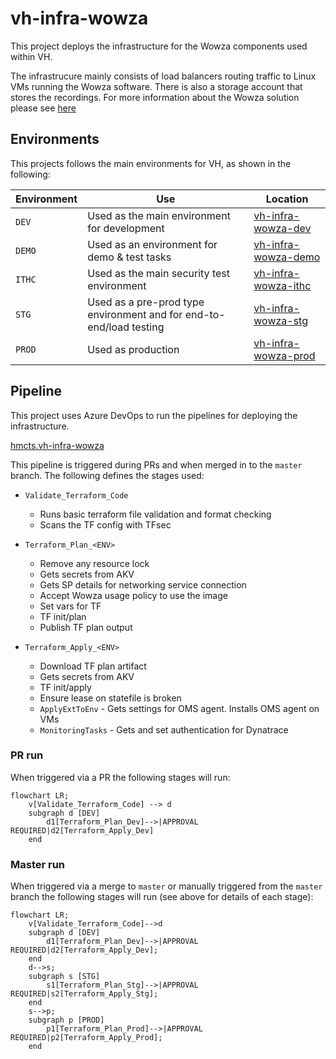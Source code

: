# vh-infra-wowza
This project deploys the infrastructure for the Wowza components used within VH. 

The infrastrucure mainly consists of load balancers routing traffic to Linux VMs running the Wowza software. There is also a storage account that stores the recordings. For more information about the Wowza solution please see [here](https://tools.hmcts.net/confluence/x/Nos7Xw)

## Environments
This projects follows the main environments for VH, as shown in the following:

| Environment  | Use | Location | 
| - | - | - | 
| `DEV` | Used as the main environment for development | [vh-infra-wowza-dev](https://portal.azure.com/#@HMCTS.NET/resource/subscriptions/867a878b-cb68-4de5-9741-361ac9e178b6/resourceGroups/vh-infra-wowza-dev/overview) |
| `DEMO` | Used as an environment for demo & test tasks | [vh-infra-wowza-demo](https://portal.azure.com/#@HMCTS.NET/resource/subscriptions/c68a4bed-4c3d-4956-af51-4ae164c1957c/resourceGroups/vh-infra-wowza-demo/overview) |
| `ITHC` | Used as the main security test environment | [vh-infra-wowza-ithc](https://portal.azure.com/#@HMCTS.NET/resource/subscriptions/ba71a911-e0d6-4776-a1a6-079af1df7139/resourceGroups/vh-infra-wowza-ithc/overview) |
| `STG` | Used as a pre-prod type environment and for end-to-end/load testing | [vh-infra-wowza-stg](https://portal.azure.com/#@HMCTS.NET/resource/subscriptions/74dacd4f-a248-45bb-a2f0-af700dc4cf68/resourceGroups/vh-infra-wowza-stg/overview) |
| `PROD` | Used as production | [vh-infra-wowza-prod](https://portal.azure.com/#@HMCTS.NET/resource/subscriptions/5ca62022-6aa2-4cee-aaa7-e7536c8d566c/resourceGroups/vh-infra-wowza-prod/overview) |

## Pipeline
This project uses Azure DevOps to run the pipelines for deploying the infrastructure.

[hmcts.vh-infra-wowza](https://dev.azure.com/hmcts/Video%20Hearings/_build?definitionId=686)

This pipeline is triggered during PRs and when merged in to the `master` branch. The following defines the stages used:

- `Validate_Terraform_Code`
  - Runs basic terraform file validation and format checking
  - Scans the TF config with TFsec  

- `Terraform_Plan_<ENV>`
  - Remove any resource lock
  - Gets secrets from AKV
  - Gets SP details for networking service connection 
  - Accept Wowza usage policy to use the image
  - Set vars for TF
  - TF init/plan
  - Publish TF plan output

- `Terraform_Apply_<ENV>`
  - Download TF plan artifact
  - Gets secrets from AKV
  - TF init/apply
  - Ensure lease on statefile is broken
  - `ApplyExtToEnv` - Gets settings for OMS agent. Installs OMS agent on VMs
  - `MonitoringTasks` - Gets and set authentication for Dynatrace

### PR run

When triggered via a PR the following stages will run:

```mermaid
flowchart LR;  
    v[Validate_Terraform_Code] --> d
    subgraph d [DEV]
        d1[Terraform_Plan_Dev]-->|APPROVAL REQUIRED|d2[Terraform_Apply_Dev]
    end
```

### Master run

When triggered via a merge to `master` or manually triggered from the `master` branch the following stages will run (see above for details of each stage):

```mermaid
flowchart LR;
    v[Validate_Terraform_Code]-->d
    subgraph d [DEV]
        d1[Terraform_Plan_Dev]-->|APPROVAL REQUIRED|d2[Terraform_Apply_Dev];
    end
    d-->s;
    subgraph s [STG]
        s1[Terraform_Plan_Stg]-->|APPROVAL REQUIRED|s2[Terraform_Apply_Stg];
    end
    s-->p;
    subgraph p [PROD]
        p1[Terraform_Plan_Prod]-->|APPROVAL REQUIRED|p2[Terraform_Apply_Prod];
    end
```